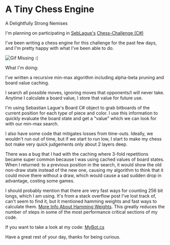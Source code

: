 # A Tiny Chess Engine

A Delightfully Strong Nemises

I'm planning on participating in [SebLague's](https://www.youtube.com/@SebastianLague) [Chess-Challenge (C#)](https://github.com/SebLague/Chess-Challenge)

I've been writing a chess engine for this challenge for the past few days, and I'm pretty happy with what I've been able to do.

![Gif Missing :(](/assets/gifs/chess-engine.gif)

What I'm doing:

I've written a recursive min-max algorithm including alpha-beta pruning and board value caching.

I search all possible moves, ignoring moves that opponents/I will never take. Anytime I calculate a board value, I store that value for future use.

I'm using Sebastian Lague's Board C# object to grab bitboards of the current position for each type of piece and color. I use this information to quickly evaluate the board state and get a "value" which we can look for with our min-max search.

I also have some code that mitigates losses from time-outs. Ideally, we wouldn't run out of time, but if we start to run low, I start to make my chess bot make very quick judgements only about 2 layers deep.

There was a bug that I had with the caching where 3-fold repetitions became super common because I was using cached values of board states. When I returned: to a previous position in the search, it would show the old non-draw state instead of the new one, causing my algorithm to think that it could move there without a draw, which would cause a sad sudden drop in advantage, costing some games.

I should probably mention that there are very fast ways for counting 256 bit longs, which I am using. It's from a stack overflow post I've lost track of, can't seem to find it, but it mentioned hamming weights and fast ways to calculate them. [More Info About Hamming Weights](https://en.wikipedia.org/wiki/Hamming_weight). This greatly reduces the number of steps in some of the most performance critical sections of my code.

If you want to take a look at my code: [MyBot.cs](https://gitlab.com/cameron.dugan/chess-challenge/-/blob/main/Chess-Challenge/src/My%20Bot/MyBot.cs?ref_type=heads)

Have a great rest of your day, thanks for being curious.
